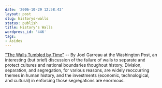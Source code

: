 ```yaml
---
date: '2006-10-29 12:58:43'
layout: post
slug: historys-walls
status: publish
title: History's Walls
wordpress_id: '446'
tags:
- Asides
---
```


["The Walls Tumbled by Time"](http://www.washingtonpost.com/wp-dyn/content/article/2006/10/26/AR2006102601826.html) -- By Joel Garreau at the Washington Post, an interesting (but brief) discussion of the failure of walls to separate and protect cultures and national boundaries thoughout history. Division, separation, and segregation, for various reasons, are widely reoccurring themes in human history, and the investments (economic, technological, and cultural) in enforcing those segregations are enormous.
